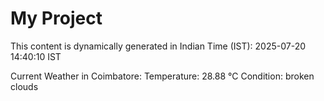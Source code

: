 # My Project

This content is dynamically generated in Indian Time (IST): 2025-07-20 14:40:10 IST


Current Weather in Coimbatore:
Temperature: 28.88 °C
Condition: broken clouds
